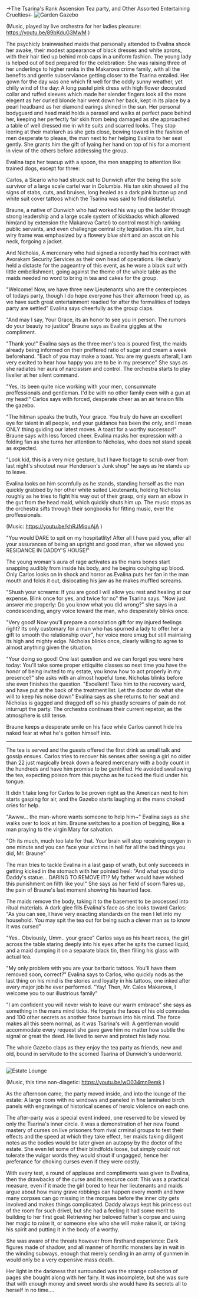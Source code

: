 ->The Tsarina's Rank Ascension Tea party, and Other Assorted Entertaining Cruelties<-
![Garden Gazebo](https://cdn.discordapp.com/attachments/1120757721881391175/1121286485052755998/Gazebo.png)

(Music, played by live orchestra for her ladies pleasure: https://youtu.be/89bKduG3MwM )

The psychicly brainwashed maids that personally attended to Evalina shook her awake, their modest appearance of black dresses and white aprons, with their hair tied up behind mob caps in a uniform fashion.  The young lady is helped out of bed prepared for the celebration: She was raising three of her underlings to higher ranks in the Makarova crime family, with all the benefits and gentle subserviance getting closer to the Tsarina entailed.  Her gown for the day was one which fit well for the oddly sunny weather, yet chilly wind of the day: A long pastel pink dress with high flower decorated collar and ruffed sleeves which made her slender fingers look all the more elegent as her curled blonde hair went down her back, kept in its place by a pearl headband as her diamond earings shined in the sun.  Her personal bodyguard and head maid holds a parasol and walks at perfect pace behind her, keeping her perfectly fair skin from being damaged as she approached a table of well dressed me in white suits and scarred looks.  They stop leering at their matriarch as she gets close, bowing toward in the fashion of men desperate to please, the man next to her helping Evalina to her seat gently.  She grants him the gift of lyaing her hand on top of his for a moment in view of the others before addressing the group.

Evalina taps her teacup with a spoon, the men snapping to attention like trained dogs, except for three:

Carlos, a Sicario who had struck out to Dunwich after the being the sole survivor of a large scale cartel war in Columbia.  His tan skin showed all the signs of stabs, cuts, and bruises, long healed as a dark pink button up and white suit cover tattoos which the Tsarina was said to find distasteful.

Braune, a native of Dunwich who had worked his way up the ladder through strong leadership and a large scale system of kickbacks which allowed him(and by extension the Makarova Cartel) to control most high ranking public servants, and even challegnge central city legislation.  His slim, but wiry frame was emphasized by a flowery blue shirt and an ascot on his neck, forgoing a jacket.

And Nicholas, A mercenary who had signed a recently had his contract with Avorakam Security Services as their own head of operations.  He clearly held a distaste for the pageantry of this event, as he wore a black suit with little embellishment, going against the theme of the whole table as the maids needed no word to bring in tea and cakes for the group.

"Welcome!  Now, we have three new Lieutenants who are the centerpieces of todays party, though I do hope everyone has their afternoon freed up, as we have such great entertainment readied for after the formalities of todays party are settled" Evalina says cheerfully as the group claps.

"And may I say, Your Grace, its an honor to see you in person.  The rumors do your beauty no justice" Braune says as Evalina giggles at the compliment.

"Thank you!" Evalina says as the three men's tea is poured first, the maids already being informed on their preffered ratio of sugar and cream a week beforehand.  "Each of you may make a toast.  You are my guests afterall, I am very excited to hear how happy you are to be in my presence" She says as she radiates her aura of narcissism and control.  The orchestra starts to play livelier at her silent command.

"Yes, its been quite nice working with your men, consummate proffessionals and gentleman.  I'd be with no other family even with a gun at my head!" Carlos says with forced, desperate cheer as an air tension fills the gazebo.

"The hitman speaks the truth, Your grace.  You truly do have an excellent eye for talent in all people, and your guidance has been the only, and I mean ONLY thing guiding our latest moves.  A toast for a worthy successor!" Braune says with less forced cheer.  Evalina masks her expression with a folding fan as she turns her attention to Nicholas, who does not stand speak as expected.

"Look kid, this is a very nice gesture, but I have footage to scrub over from last night's shootout near Henderson's Junk shop" he says as he stands up to leave.

Evalina looks on him scornfully as he stands, standing herself as the man quickly grabbed by her other white suited Lieutenants, holding Nicholas roughly as he tries to fight his way out of their grasp, only earn an elbow in the gut from the head maid, which quickly shuts him up.  The music stops as the orchestra sifts through their songbooks for fitting music, ever the proffessionals.

(Music: https://youtu.be/khRJMiquAjA )

"You would DARE to spit on my hospitatlity!  After all I have paid you, after all your assurances of being an upright and good man, after we allowed you RESIDANCE IN DADDY'S HOUSE!"

The young woman's aura of rage activates as the mans bones start snapping audibly from inside his body, and he begins couhging up blood.  Only Carlos looks on in shock and horror as Evalina puts her fan in the man mouth and folds it out, dislocating his jaw as he makes muffled screams.

"Shush your screams: If you are good I will allow you rest and healing at our expense.  Blink once for yes, and twice for no" the Tsarina says.  "Now just answer me properly: Do you know what you did wrong?" she says in a condescending, angry voice toward the man, who desperately blinks once.

"Very good!  Now you'll prepare a consolation gift for my injured feelings right?  Its only customary for a man who has spurned a lady to offer her a gift to smooth the relationship over", her voice more smug but still maintaing its high and mighty edge.  Nicholas blinks once, clearly willing to agree to almost anything given the situation.

"Your doing so good!  One last question and we can forget you were here today: You'll take some proper ettiquitte classes so next time you have the honor of being invited to my estate, you know how to act properly in my presence?" she asks with an almost hopeful tone.  Nicholas blinks before she even finishes the question.  "Excellent!  Take him to the recovery ward, and have put at the back of the treatment list.  Let the doctor do what she will to keep his noise down" Evalina says as she returns to her seat and Nicholas is gagged and dragged off so his ghastly screams of pain do not inturrupt the party.  The orchestra continues their current repetoir, as the atmosphere is still tense.

Braune keeps a desperate smile on his face while Carlos cannot hide his naked fear at what he's gotten himself into.

-------------------------------------------------------------------------------------------------------

The tea is served and the guests offered the first drink as small talk and gossip ensues.  Carlos tries to recover his senses after seeing a girl no older than 22 just magically break down a feared mercenary with a body count in the hundreds and have him promise to be gentrified.  He avoided swallowing the tea, expecting poison from this psycho as he tucked the fluid under his tongue.

It didn't take long for Carlos to be proven right as the American next to him starts gasping for air, and the Gazebo starts laughing at the mans choked cries for help.

"Awww... the man-whore wants someone to help him~" Evalina says as she walks over to look at him.  Braune switches to a position of begging, like a man praying to the virgin Mary for salvation.

"Oh its much, much too late for that.  Your brain will stop receiving oxygen in one minute and you can face your victims in hell for all the bad things you did, Mr. Braune"

The man tries to tackle Evalina in a last gasp of wrath, but only succeeds in getting kicked in the stomach with her pointed heel: "And what you did to Daddy's statue... DARING TO REMOVE IT!?  My father would have wished this punishment on filth like you!"  She says as her field of scorn flares up, the pain of Braune's last moment showing his haunted face.

The maids remove the body, taking it to the basement to be processed into ritual materials.  A dark glee fills Evalina's face as she looks toward Carlos: "As you can see, I have very exacting standards on the men I let into my household.  You may spit the tea out for being such a clever man as to know it was cursed"

"Yes.. Obviously, Umm.. your grace" Carlos says as his heart races, the girl across the table staring deeply into his eyes after he spits the cursed liquid, and a maid dumping it on a separate black tin, then filling his glass with actual tea.

"My only problem with you are your barbaric tattoos.  You'll have them removed soon, correct?" Evalina says to Carlos, who quickly nods as the last thing on his mind is the stories and loyalty in his tattoos, one inked after every major job he ever performed.  "Yay!  Then, Mr. Calos Makarova, I welcome you to our illustrious family"

"I am confident you will never wish to leave our warm embrace" she says as something in the mans mind ticks.  He forgets the faces of his old comrades and 100 other secrets as another force burrows into his mind.  The force makes all this seem normal, as it was Tsarina's will: A gentleman would accommodate every request she gave gave him no matter how subtle the signal or great the deed.  He lived to serve and protect his lady now.

The whole Gazebo claps as they enjoy the tea party as friends, new and old, bound in servitude to the scorned Tsarina of Dunwich's underworld.

-----------------------------------------------------------------------------------------------------------------

![Estate Lounge](https://cdn.discordapp.com/attachments/1120757721881391175/1121308292203941960/Estate_Lounge.jpg)

(Music, this time non-diagetic: https://youtu.be/wO034mn9emk )

As the afternoon came, the party moved inside, and into the lounge of the estate: A large room with no windows and paneled in fine laminated birch panels with engravings of historical scenes of heroic violence on each one.

The after-party was a special event indeed, one reserved to be viewed by only the Tsarina's inner circle.  It was a demonstration of her new found mastery of curses on live prisoners from rival crminal groups to test their effects and the speed at which they take effect, her maids taking diligent notes as the bodies would be later given an autopsy by the doctor of the estate.  She even let some of their blindfolds loose, but simply could not tolerate the vulgar words they would shout if ungagged, hence her preferance for choking curses even if they were costly.

With every test, a round of applause and compliments was given to Evalina, then the drawbacks of the curse and its rescurce cost: This was a practical measure, even if it made the girl bored to hear her lieutenants and maids argue about how many grave robbings can happen every month and how many corpses can go missing in the morgues before the inner city gets involved and makes things complicated.  Daddy always kept his princess out of the room for such drivel, but she had a feeling it had some merit to building to her first goal: Retrieving her beloved father's corpse and using her magic to raise it, or someone else who she will make raise it, or taking his spirit and putting it in the body of a worthy.  

She was aware of the threats however from firsthand experience: Dark figures made of shadow, and all manner of horrific monsters lay in wait in the winding subways, enough that merely sending in an army of gunmen in would only be a very expensive mass death.

Her light in the darkness that surrounded was the strange collection of pages she bought along with her fairy.  It was incomplete, but she was sure that with enough money and sweet words she would have its secrets all to herself in no time....